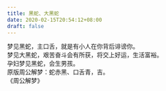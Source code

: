 ```yaml
---
title: 黑蛇、大黑蛇
date: 2020-02-15T20:54:12+08:00
draft: false
---
```


梦见黑蛇，主口舌，就是有小人在你背后诽谤你。<br>
梦见大黑蛇，艰苦奋斗会有所获，将交上好运，生活富裕。<br>
孕妇梦见黑蛇，会生男孩。<br>
原版周公解梦：蛇赤黑、口舌青，吉。<br>
《周公解梦》